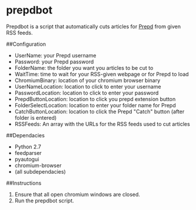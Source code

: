 # prepdbot
Prepdbot is a script that automatically cuts articles for [Prepd](https://prepd.in) from given RSS feeds.

##Configuration
* UserName: your Prepd username
* Password: your Prepd password
* FolderName: the folder you want you articles to be cut to
* WaitTime: time to wait for your RSS-given webpage or for Prepd to load
* ChromiumBinary: location of your chromium browser binary
* UserNameLocation: location to click to enter your username
* PasswordLocation: location to click to enter your password
* PrepdButtonLocation: location to click you prepd extension button
* FolderSelectLocation: location to enter your folder name for Prepd
* CatchButtonLocation: location to click the Prepd "Catch" button (after folder is entered)
* RSSFeeds: An array with the URLs for the RSS feeds used to cut articles

##Dependacies
* Python 2.7
* feedparser
* pyautogui
* chromium-browser
* (all subdependacies)

##Instructions
1. Ensure that all open chromium windows are closed.
2. Run the prepdbot script.
